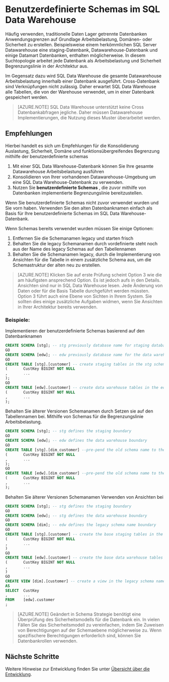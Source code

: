 <properties
   pageTitle="Benutzerdefinierte Schemas im SQL Data Warehouse | Microsoft Azure"
   description="Tipps für die Verwendung von Schemas Transact-SQL Azure SQL-Data Warehouse für die Entwicklung von Lösungen."
   services="sql-data-warehouse"
   documentationCenter="NA"
   authors="jrowlandjones"
   manager="barbkess"
   editor=""/>

<tags
   ms.service="sql-data-warehouse"
   ms.devlang="NA"
   ms.topic="article"
   ms.tgt_pltfrm="NA"
   ms.workload="data-services"
   ms.date="06/14/2016"
   ms.author="jrj;barbkess;sonyama"/>

# <a name="user-defined-schemas-in-sql-data-warehouse"></a>Benutzerdefinierte Schemas im SQL Data Warehouse

Häufig verwenden, traditionelle Daten Lager getrennte Datenbanken Anwendungsgrenzen auf Grundlage Arbeitsbelastung, Domänen- oder Sicherheit zu erstellen. Beispielsweise einem herkömmlichen SQL Server Datawarehouse eine staging-Datenbank, Datawarehouse-Datenbank und einige Datamart Datenbanken, enthalten möglicherweise. In diesem Suchtopologie arbeitet jede Datenbank als Arbeitsbelastung und Sicherheit Begrenzungslinie in der Architektur aus.

Im Gegensatz dazu wird SQL Data Warehouse die gesamte Datawarehouse Arbeitsbelastung innerhalb einer Datenbank ausgeführt. Cross-Datenbank sind Verknüpfungen nicht zulässig. Daher erwartet SQL Data Warehouse alle Tabellen, die von der Warehouse verwendet, um in einer Datenbank gespeichert werden.

> [AZURE.NOTE] SQL Data Warehouse unterstützt keine Cross Datenbankabfragen jegliche. Daher müssen Datawarehouse Implementierungen, die Nutzung dieses Muster überarbeitet werden.

## <a name="recommendations"></a>Empfehlungen

Hierbei handelt es sich um Empfehlungen für die Konsolidierung Auslastung, Sicherheit, Domäne und funktionsübergreifendes Begrenzung mithilfe der benutzerdefinierte schemas

1. Mit einer SQL Data Warehouse-Datenbank können Sie Ihre gesamte Datawarehouse Arbeitsbelastung ausführen
2. Konsolidieren von Ihrer vorhandenen Datawarehouse-Umgebung um eine SQL Data Warehouse-Datenbank zu verwenden.
3. Nutzen Sie **benutzerdefinierte Schemas** , die zuvor mithilfe von Datenbanken implementierte Begrenzungslinie bereitzustellen.

Wenn Sie benutzerdefinierte Schemas nicht zuvor verwendet wurden und Sie vorn haben. Verwenden Sie den alten Datenbanknamen einfach als Basis für Ihre benutzerdefinierte Schemas im SQL Data Warehouse-Datenbank.

Wenn Schemas bereits verwendet wurden müssen Sie einige Optionen:

1. Entfernen Sie die Schemanamen legacy und starten frisch
2. Behalten Sie die legacy Schemanamen durch vordefinierte steht noch aus der Name des legacy Schemas auf den Tabellennamen
3. Behalten Sie die Schemanamen legacy, durch die Implementierung von Ansichten für die Tabelle in einem zusätzliche Schema aus, um die Schemastruktur der alten neu zu erstellen.

> [AZURE.NOTE] Klicken Sie auf erste Prüfung scheint Option 3 wie die am häufigsten ansprechend Option. Es ist jedoch aufs in den Details. Ansichten sind nur in SQL Data Warehouse lesen. Jede Änderung von Daten oder für die Basis Tabelle durchgeführt werden müssten. Option 3 führt auch eine Ebene von Sichten in Ihrem System. Sie sollten dies einige zusätzliche Aufgaben widmen, wenn Sie Ansichten in Ihrer Architektur bereits verwenden.


### <a name="examples"></a>Beispiele:

Implementieren der benutzerdefinierte Schemas basierend auf den Datenbanknamen

```sql
CREATE SCHEMA [stg]; -- stg previously database name for staging database
GO
CREATE SCHEMA [edw]; -- edw previously database name for the data warehouse
GO
CREATE TABLE [stg].[customer] -- create staging tables in the stg schema
(       CustKey BIGINT NOT NULL
,       ...
);
GO
CREATE TABLE [edw].[customer] -- create data warehouse tables in the edw schema
(       CustKey BIGINT NOT NULL
,       ...
);
```

Behalten Sie älterer Versionen Schemanamen durch Setzen sie auf den Tabellennamen bei. Mithilfe von Schemas für die Begrenzungslinie Arbeitsbelastung.

```sql
CREATE SCHEMA [stg]; -- stg defines the staging boundary
GO
CREATE SCHEMA [edw]; -- edw defines the data warehouse boundary
GO
CREATE TABLE [stg].[dim_customer] --pre-pend the old schema name to the table and create in the staging boundary
(       CustKey BIGINT NOT NULL
,       ...
);
GO
CREATE TABLE [edw].[dim_customer] --pre-pend the old schema name to the table and create in the data warehouse boundary
(       CustKey BIGINT NOT NULL
,       ...
);
```

Behalten Sie älterer Versionen Schemanamen Verwenden von Ansichten bei

```sql
CREATE SCHEMA [stg]; -- stg defines the staging boundary
GO
CREATE SCHEMA [edw]; -- stg defines the data warehouse boundary
GO
CREATE SCHEMA [dim]; -- edw defines the legacy schema name boundary
GO
CREATE TABLE [stg].[customer] -- create the base staging tables in the staging boundary
(       CustKey BIGINT NOT NULL
,       ...
)
GO
CREATE TABLE [edw].[customer] -- create the base data warehouse tables in the data warehouse boundary
(       CustKey BIGINT NOT NULL
,       ...
)
GO
CREATE VIEW [dim].[customer] -- create a view in the legacy schema name boundary for presentation consistency purposes only
AS
SELECT  CustKey
,       ...
FROM    [edw].customer
;
```

> [AZURE.NOTE] Geändert in Schema Strategie benötigt eine Überprüfung des Sicherheitsmodells für die Datenbank ein. In vielen Fällen Sie das Sicherheitsmodell zu vereinfachen, indem Sie Zuweisen von Berechtigungen auf der Schemaebene möglicherweise zu. Wenn spezifischere Berechtigungen erforderlich sind, können Sie Datenbankrollen verwenden.

## <a name="next-steps"></a>Nächste Schritte
Weitere Hinweise zur Entwicklung finden Sie unter [Übersicht über die Entwicklung][].

<!--Image references-->

<!--Article references-->
[Übersicht über die Entwicklung]: sql-data-warehouse-overview-develop.md

<!--MSDN references-->

<!--Other Web references-->

